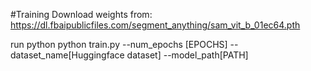 #Training
Download weights from: https://dl.fbaipublicfiles.com/segment_anything/sam_vit_b_01ec64.pth

run python python train.py --num_epochs [EPOCHS] --dataset_name[Huggingface dataset] --model_path[PATH]



